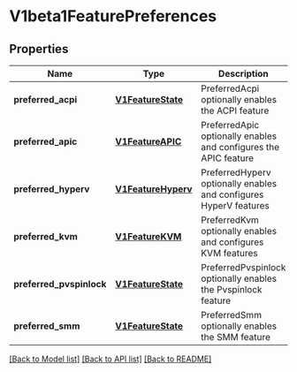 # V1beta1FeaturePreferences

## Properties
Name | Type | Description | Notes
------------ | ------------- | ------------- | -------------
**preferred_acpi** | [**V1FeatureState**](V1FeatureState.md) | PreferredAcpi optionally enables the ACPI feature | [optional] 
**preferred_apic** | [**V1FeatureAPIC**](V1FeatureAPIC.md) | PreferredApic optionally enables and configures the APIC feature | [optional] 
**preferred_hyperv** | [**V1FeatureHyperv**](V1FeatureHyperv.md) | PreferredHyperv optionally enables and configures HyperV features | [optional] 
**preferred_kvm** | [**V1FeatureKVM**](V1FeatureKVM.md) | PreferredKvm optionally enables and configures KVM features | [optional] 
**preferred_pvspinlock** | [**V1FeatureState**](V1FeatureState.md) | PreferredPvspinlock optionally enables the Pvspinlock feature | [optional] 
**preferred_smm** | [**V1FeatureState**](V1FeatureState.md) | PreferredSmm optionally enables the SMM feature | [optional] 

[[Back to Model list]](../README.md#documentation-for-models) [[Back to API list]](../README.md#documentation-for-api-endpoints) [[Back to README]](../README.md)



